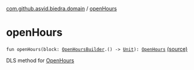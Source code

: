 [com.github.asvid.biedra.domain](index.md) / [openHours](./open-hours.md)

# openHours

`fun openHours(block: `[`OpenHoursBuilder`](-open-hours-builder/index.md)`.() -> `[`Unit`](https://kotlinlang.org/api/latest/jvm/stdlib/kotlin/-unit/index.html)`): `[`OpenHours`](-open-hours/index.md) [(source)](https://github.com/asvid/GdzieTaBiedra/tree/master/domain/src/main/java/com/github/asvid/biedra/domain/OpenHours.kt#L25)

DLS method for [OpenHours](-open-hours/index.md)

